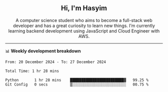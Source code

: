 <h2 align="center">Hi, I'm Hasyim</h2>

<p align="center">A computer science student who aims to become a full-stack web developer and has a great curiosity to learn new things. I’m currently learning backend development using JavaScript and Cloud Engineer with AWS.</p>

---

📊 **Weekly development breakdown**

<!--START_SECTION:waka-->

```txt
From: 20 December 2024 - To: 27 December 2024

Total Time: 1 hr 28 mins

Python       1 hr 28 mins    ████████████████████████▓   99.25 %
Git Config   0 secs          ▒░░░░░░░░░░░░░░░░░░░░░░░░   00.75 %
```

<!--END_SECTION:waka-->

<!-- - You can reach me on **hasyim11c@gmail.com** -->
